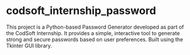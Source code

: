 # codsoft_internship_password
This project is a Python-based Password Generator developed as part of the CodSoft Internship. It provides a simple, interactive tool to generate strong and secure passwords based on user preferences.  Built using the Tkinter GUI library.
